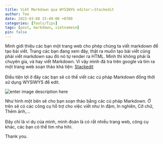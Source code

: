 ```yaml
---
title: Viết Markdown qua WYSIWYG editor:✏️Stackedit 
author: Teo
date: 2022-03-08 15:49:00 +0700
categories: [Tools/Tips]
tags: [post, markdown, vietnamese]
pin: false
---
```


Mình giới thiệu các bạn một trang web cho phép chúng ta viết markdown để tạo bài viết. Trang các bạn đang xem đây, thật ra muốn tạo bài viết cũng phải viết markdown sau đó nó tự render ra HTML. Mình thì không phải là chuyên gia, và hay viết Markdown. Vì vậy mình đã tra trên google và tìm ra một trang web soạn thảo khá tiện: [Stackedit](https://stackedit.io/)
<br><br>
Điều tiện lợi ở đây các bạn sẽ có thể viết các cú pháp Markdown đồng thời sử dụng WYSIWYS để edit.
<br>

![enter image description here](https://miro.medium.com/max/1400/0*_PZ9bJ9n9UxSgMcE.png)

Như hình một bên sẽ cho bạn soạn thảo bằng các cú pháp Markdown. Ở trên sẽ có các công cụ hỗ trợ cho việc viết như In đậm, In nghiên, Cỡ chữ, Thêm ảnh,... 
<br><br>
Đây chỉ là ví dụ của mình, mình đoán là có rất nhiều trang web, công cụ khác, các bạn có thể tìm nha hihi.

Thank you.
